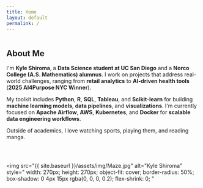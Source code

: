 ```yaml
---
title: Home
layout: default
permalink: /
---
```


<div style="display: flex; align-items: flex-start; gap: 30px; flex-wrap: wrap;">
  <div style="flex: 1; min-width: 300px;">
    <h2>About Me</h2>
    <p>
     I'm <b>Kyle Shiroma</b>, a <b>Data Science student at UC San Diego</b> and a <b>Norco College (A.S. Mathematics) alumnus</b>. I work on projects that address      real-world challenges, ranging from <b>retail analytics</b> to <b>AI-driven health tools</b> (<b>2025 AI4Purpose NYC Winner</b>).
    </p>
    <p>
      My toolkit includes <b>Python</b>, <b>R</b>, <b>SQL</b>, <b>Tableau</b>, and <b>Scikit-learn</b> 
      for building <b>machine learning models</b>, <b>data pipelines</b>, and <b>visualizations</b>. 
      I'm currently focused on <b>Apache Airflow</b>, <b>AWS</b>, <b>Kubernetes</b>, and <b>Docker</b> 
      for <b>scalable data engineering workflows</b>.
    </p>
    <p>
      Outside of academics, I love watching sports, playing them, and reading manga. 
    </p>
  </div>
  
  <img 
    src="{{ site.baseurl }}/assets/img/Maze.jpg" 
    alt="Kyle Shiroma"
    style="
      width: 270px;
      height: 270px;
      object-fit: cover;
      border-radius: 50%;
      box-shadow: 0 4px 15px rgba(0, 0, 0, 0.2);
      flex-shrink: 0;
    "
  >
</div>
